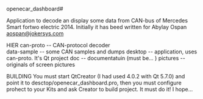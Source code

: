 openecar_dashboard#

Application to decode an display some data from CAN-bus of Mercedes Smart fortwo electric 2014. Initially it has beed written for Abylay Ospan <aospan@jokersys.com>

HIER
can-proto    -- CAN-protocol decoder  
data-sample  -- some CAN samples and dumps 
desktop      -- application, uses can-proto. It's Qt project
doc          -- documentatuin (must be... )
pictures     -- originals of screen pictures

BUILDING
You must start QtCreator (I had used 4.0.2 with Qt 5.7.0) and point it to desctop/openecar_dashboard.pro, then you must configure prohect to your Kits and ask Creator to build project. It must do it! I hope...


